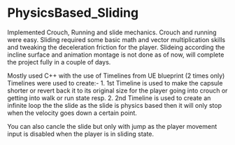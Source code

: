 # PhysicsBased_Sliding
 
Implemented Crouch, Running and slide mechanics.
Crouch and running were easy.
Sliding required some basic math and vector multiplication skills and tweaking the deceleration friction for the player.
Slideing according the incline surface and animation montage is not done as of now, will complete the project fully in a couple of days.

Mostly used C++ with the use of Timelines from UE blueprint (2 times only)
Timelines were used to create:-
    1. 1st Timeline is used to make the capsule shorter or revert back it to its original size for the player going into crouch or getting into walk or run state resp.
    2. 2nd Timeline is used to create an infinite loop the the slide as the slide is physics based then it will only stop when the velocity goes down a certain point.

You can also cancle the slide but only with jump as the player movement input is disabled when the player is in sliding state.

